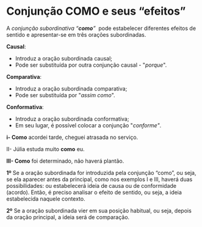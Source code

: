 # Conjunção COMO e seus “efeitos”

A *conjunção subordinativa “**como**”*  pode estabelecer diferentes efeitos de sentido e apresentar-se em três orações subordinadas.

**Causal**:

- Introduz a oração subordinada causal;
- Pode ser substituída por outra conjunção causal - "*porque*".

**Comparativa**:

- Introduz a oração subordinada comparativa;
- Pode ser substituída por "*assim como*".

**Conformativa**:

- Introduz a oração subordinada conformativa;
- Em seu lugar, é possível colocar a conjunção "*conforme"*.

**i- Como** acordei tarde, cheguei atrasada no serviço.

II- Júlia estuda muito **como** eu.

**III- Como** foi determinado, não haverá plantão.

**1º** Se a oração subordinada for introduzida pela conjunção “como”, ou seja, se ela aparecer antes da principal, como nos exemplos I e III, haverá duas possibilidades: ou estabelecerá ideia de causa ou de conformidade (acordo). Então, é preciso analisar o efeito de sentido, ou seja, a ideia estabelecida naquele contexto.

**2º** Se a oração subordinada vier em sua posição habitual, ou seja, depois da oração principal, a ideia será de comparação.